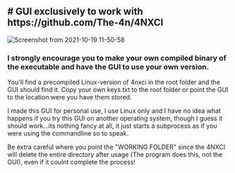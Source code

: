 
<h2># GUI exclusively to work with https://github.com/The-4n/4NXCI</h2>

![Screenshot from 2021-10-19 11-50-58](https://user-images.githubusercontent.com/59517785/137888926-82a3f57f-2660-40b5-85e2-714a3ab67734.png)

<h3>I strongly encourage you to make your own compiled binary of the executable and have the GUI to use your own version.</h3>

You'll find a precompiled Linux-version of 4nxci in the root folder and the GUI should find it. 
Copy your own keys.txt to the root folder or point the GUI to the location were you have them stored.

I made this GUI for personal use, I use Linux only and I have no idea what happens if you try this GUI on another operating system, though I guess it should work...its nothing fancy at all, it just starts a subprocess as if you were using the commandline so to speak.

Be extra careful where you point the "WORKING FOLDER" since the 4NXCI will delete the entire directory after usage (The program does this, not the GUI), even if it coulnt complete the process!
